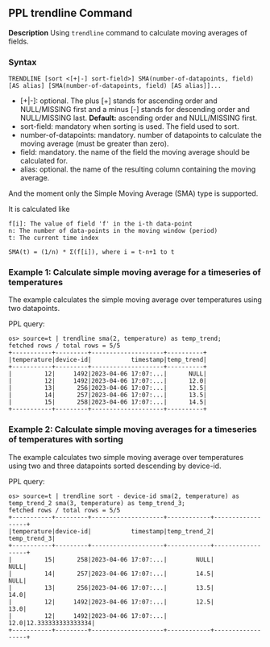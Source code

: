## PPL trendline Command

**Description**
Using ``trendline`` command to calculate moving averages of fields.


### Syntax
`TRENDLINE [sort <[+|-] sort-field>] SMA(number-of-datapoints, field) [AS alias] [SMA(number-of-datapoints, field) [AS alias]]...`

* [+|-]: optional. The plus [+] stands for ascending order and NULL/MISSING first and a minus [-] stands for descending order and NULL/MISSING last. **Default:** ascending order and NULL/MISSING first.
* sort-field: mandatory when sorting is used. The field used to sort.
* number-of-datapoints: mandatory. number of datapoints to calculate the moving average (must be greater than zero).
* field: mandatory. the name of the field the moving average should be calculated for.
* alias: optional. the name of the resulting column containing the moving average.

And the moment only the Simple Moving Average (SMA) type is supported.

It is calculated like

    f[i]: The value of field 'f' in the i-th data-point
    n: The number of data-points in the moving window (period)
    t: The current time index

    SMA(t) = (1/n) * Σ(f[i]), where i = t-n+1 to t

### Example 1: Calculate simple moving average for a timeseries of temperatures

The example calculates the simple moving average over temperatures using two datapoints.

PPL query:

    os> source=t | trendline sma(2, temperature) as temp_trend;
    fetched rows / total rows = 5/5
    +-----------+---------+--------------------+----------+
    |temperature|device-id|           timestamp|temp_trend|
    +-----------+---------+--------------------+----------+
    |         12|     1492|2023-04-06 17:07:...|      NULL|
    |         12|     1492|2023-04-06 17:07:...|      12.0|
    |         13|      256|2023-04-06 17:07:...|      12.5|
    |         14|      257|2023-04-06 17:07:...|      13.5|
    |         15|      258|2023-04-06 17:07:...|      14.5|
    +-----------+---------+--------------------+----------+

### Example 2: Calculate simple moving averages for a timeseries of temperatures with sorting

The example calculates two simple moving average over temperatures using two and three datapoints sorted descending by device-id.

PPL query:

    os> source=t | trendline sort - device-id sma(2, temperature) as temp_trend_2 sma(3, temperature) as temp_trend_3;
    fetched rows / total rows = 5/5
    +-----------+---------+--------------------+------------+------------------+
    |temperature|device-id|           timestamp|temp_trend_2|      temp_trend_3|
    +-----------+---------+--------------------+------------+------------------+
    |         15|      258|2023-04-06 17:07:...|        NULL|              NULL|
    |         14|      257|2023-04-06 17:07:...|        14.5|              NULL|
    |         13|      256|2023-04-06 17:07:...|        13.5|              14.0|
    |         12|     1492|2023-04-06 17:07:...|        12.5|              13.0|
    |         12|     1492|2023-04-06 17:07:...|        12.0|12.333333333333334|
    +-----------+---------+--------------------+------------+------------------+
